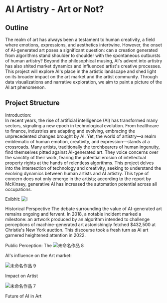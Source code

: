 # AI Artistry - Art or Not?

## Outline
The realm of art has always been a testament to human creativity, a field where emotions, expressions, and aesthetics intertwine. However,
the onset of AI-generated art poses a significant question: can a creation generated from algorithms stand shoulder to shoulder with the spontaneous outbursts of human artistry?
Beyond the philosophical musing, AI's advent into artistry has also shited market dynamics and influenced artist's creative processes. 
This project will explore AI's place in the artistic landscape and shed light on its broader impact on the art market and the artist community. 
Through data visualizations and narrative exploration, we aim to paint a picture of the AI art phenomenon.


## Project Structure
Introduction:     
In recent years, the rise of artificial intelligence (AI) has transformed many sectors, signaling a new epoch in technological evolution. 
From healthcare to finance, industries are adapting and evolving, embracing the unprecedented changes brought by AI. 
Yet, the world of artistry—a realm emblematic of human emotion, creativity, and expression—stands at a crossroads.
Many artists, traditionally the torchbearers of human ingenuity, find themselves pitted against AI-generated art. 
They voice concerns over the sanctity of their work, fearing the potential erosion of intellectual property rights at the hands of relentless algorithms. 
This project delves into the intersection of technology and creativity, seeking to understand the evolving dynamics between human artists and AI artistry.
This type of concern does not only emerge in the artists; according to the report by McKinsey, generative AI has increased the automation potential across all occupations. 

Exibhit: 
![i](https://github.com/QijiaZhouX/qijia_zhou_portfolio/assets/143776318/a21bb6cd-5f0d-4c53-b13a-af3e4fea338f)

Historical Perspective
The debate surrounding the value of AI-generated art remains ongoing and fervent. 
In 2018, a notable incident marked a milestone: an artwork produced by an algorithm intended to challenge perceptions of machine-generated art astonishingly fetched $432,500 at Christie's New York auction. 
This discourse took a fresh turn as AI art garnered heightened attention in 2022.

Public Perception: 
The 
![未命名作品 8](https://github.com/QijiaZhouX/qijia_zhou_portfolio/assets/143776318/d160cadc-1512-45ec-999e-6b416e7974f2)


AI's influence on the Art market:    

![未命名作品 9](https://github.com/QijiaZhouX/qijia_zhou_portfolio/assets/143776318/20fa2593-dafc-4418-b8ef-d57f27d79198)


Impact on Artist   

![未命名作品 7](https://github.com/QijiaZhouX/qijia_zhou_portfolio/assets/143776318/f84e7c34-f82c-4d94-9939-61620b167bc3)


Future of AI in Art

